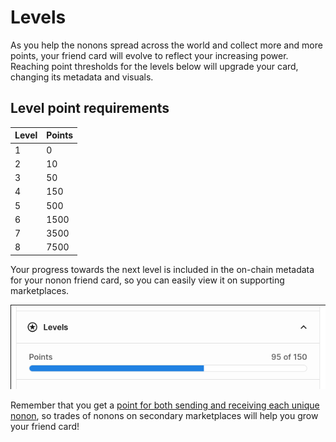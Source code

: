 # Levels

As you help the nonons spread across the world and collect more and more points, your friend card will evolve to reflect your increasing power.
Reaching point thresholds for the levels below will upgrade your card, changing its metadata and visuals.

## Level point requirements

| Level | Points |
| ----- | ------ |
| 1 | 0 |
| 2 | 10 |
| 3 | 50 |
| 4 | 150 |
| 5 | 500 |
| 6 | 1500 |
| 7 | 3500 |
| 8 | 7500 |

Your progress towards the next level is included in the on-chain metadata for your nonon friend card, 
so you can easily view it on supporting marketplaces.

![nonon friend level progress](../img/level-progress.png "very engaged friend")

Remember that you get a [point for both sending and receiving each unique nonon](./points.md), so
trades of nonons on secondary marketplaces will help you grow your friend card!
